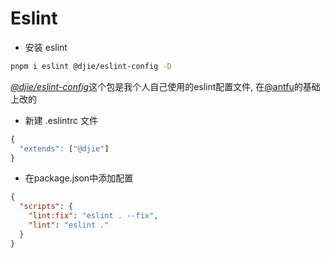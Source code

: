 # Eslint



- 安装 eslint

```sh
pnpm i eslint @djie/eslint-config -D
```
 [*@djie/eslint-config*](https://github.com/laihaojie/eslint-config)这个包是我个人自己使用的eslint配置文件, 在[@antfu](https://github.com/antfu/eslint-config)的基础上改的


- 新建 .eslintrc 文件
```js
{
  "extends": ["@djie"]
}
```

- 在package.json中添加配置
```json
{
  "scripts": {
    "lint:fix": "eslint . --fix",
    "lint": "eslint ."
  }
}
```